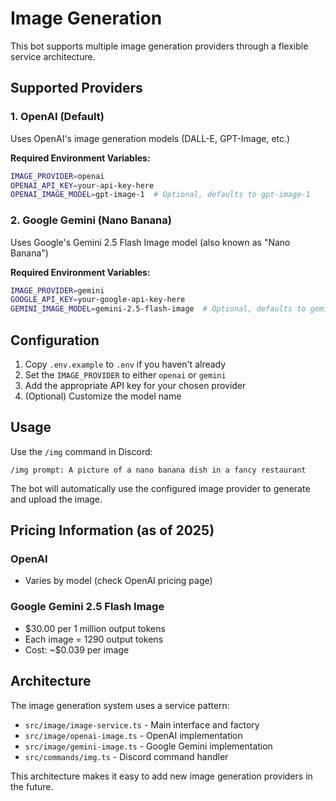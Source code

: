# Image Generation

This bot supports multiple image generation providers through a flexible service architecture.

## Supported Providers

### 1. OpenAI (Default)
Uses OpenAI's image generation models (DALL-E, GPT-Image, etc.)

**Required Environment Variables:**
```bash
IMAGE_PROVIDER=openai
OPENAI_API_KEY=your-api-key-here
OPENAI_IMAGE_MODEL=gpt-image-1  # Optional, defaults to gpt-image-1
```

### 2. Google Gemini (Nano Banana)
Uses Google's Gemini 2.5 Flash Image model (also known as "Nano Banana")

**Required Environment Variables:**
```bash
IMAGE_PROVIDER=gemini
GOOGLE_API_KEY=your-google-api-key-here
GEMINI_IMAGE_MODEL=gemini-2.5-flash-image  # Optional, defaults to gemini-2.5-flash-image
```

## Configuration

1. Copy `.env.example` to `.env` if you haven't already
2. Set the `IMAGE_PROVIDER` to either `openai` or `gemini`
3. Add the appropriate API key for your chosen provider
4. (Optional) Customize the model name

## Usage

Use the `/img` command in Discord:

```
/img prompt: A picture of a nano banana dish in a fancy restaurant
```

The bot will automatically use the configured image provider to generate and upload the image.

## Pricing Information (as of 2025)

### OpenAI
- Varies by model (check OpenAI pricing page)

### Google Gemini 2.5 Flash Image
- $30.00 per 1 million output tokens
- Each image = 1290 output tokens
- Cost: ~$0.039 per image

## Architecture

The image generation system uses a service pattern:

- `src/image/image-service.ts` - Main interface and factory
- `src/image/openai-image.ts` - OpenAI implementation
- `src/image/gemini-image.ts` - Google Gemini implementation
- `src/commands/img.ts` - Discord command handler

This architecture makes it easy to add new image generation providers in the future.
